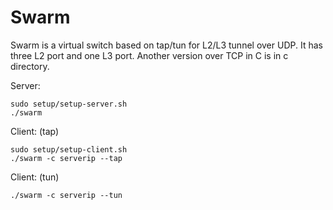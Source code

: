 # Swarm

Swarm is a virtual switch based on tap/tun for L2/L3 tunnel
over UDP. It has three L2 port and one L3 port. Another version
over TCP in C is in c directory.

Server:

    sudo setup/setup-server.sh
    ./swarm

Client: (tap)

    sudo setup/setup-client.sh
    ./swarm -c serverip --tap

Client: (tun)

    ./swarm -c serverip --tun
